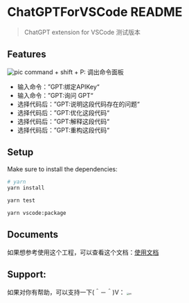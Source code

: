 # ChatGPTForVSCode README

> ChatGPT extension for VSCode 测试版本

## Features

![pic](https://s2.loli.net/2023/08/23/JAcPbyG3n1HvVFU.gif)
command + shift + P: 调出命令面板

* 输入命令：”GPT:绑定APIKey“
* 输入命令：”GPT:询问 GPT“
* 选择代码后：”GPT:说明这段代码存在的问题“
* 选择代码后：”GPT:优化这段代码“
* 选择代码后：”GPT:解释这段代码“
* 选择代码后：”GPT:重构这段代码“

## Setup

Make sure to install the dependencies:

```bash
# yarn
yarn install

yarn test 

yarn vscode:package
```

## Documents

如果想参考使用这个工程，可以查看这个文档：[使用文档](https://chenxming.github.io/2023/08/23/从零开发一款ChatGPT%20VSCode插件/)

## Support:

如果对你有帮助，可以支持一下(＾－＾)V：
<img src="https://s2.loli.net/2023/08/23/WOByR54qvuSFsY3.jpg" alt="pic" style="zoom: 33%;" />